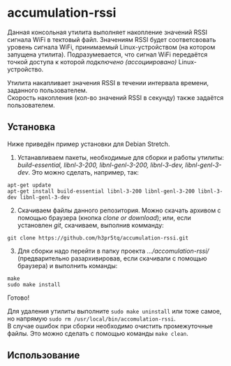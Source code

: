 # accumulation-rssi
Данная консольная утилита выполняет накопление значений RSSI сигнала WiFi в тектовый файл. Значениям RSSI будет соответсвовать уровень сигнала WiFi, принимаемый Linux-устройством (на котором запущена утилита). Подразумевается, что сигнал WiFi передаётся точкой доступа к которой *подключено (ассоциировано)* Linux-устройство.

Утилита накапливает значения RSSI в течении интервала времени, заданного пользователем.  
Скорость накопления (кол-во значений RSSI в секунду) также задаётся пользователем.

## Установка
Ниже приведён пример установки для Debian Stretch.

1) Устанавливаем пакеты, необходимые для сборки и работы утилиты: *build-essential, libnl-3-200, libnl-genl-3-200, libnl-3-dev, libnl-genl-3-dev*. Это можно сделать, например, так:
```
apt-get update
apt-get install build-essential libnl-3-200 libnl-genl-3-200 libnl-3-dev libnl-genl-3-dev
```

2) Скачиваем файлы данного репозитория. Можно скачать архивом с помощью браузера (кнопка *clone or download*); или, если установлен *git*, скачиваем, выполнив комманду:
```
git clone https://github.com/h3pr5tq/accumulation-rssi.git
```

3) Для сборки надо перейти в папку проекта *.../accomulation-rssi/* (предварительно разархивировав, если скачивали с помощью браузера) и выполнить команды:
```
make
sudo make install
```
Готово!

Для удаления утилиты выполните `sudo make uninstall` или тоже самое, но напрямую `sudo rm /usr/local/bin/accomulation-rssi`.  
В случае ошибок при сборки необходимо очистить промежуточные файлы. Это можно сделать с помощью команды `make clean`.

## Использование





